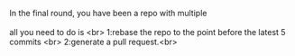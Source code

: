 In the final round, you have been a repo with multiple <br/>  
all you need to do is  <br\> 
1:rebase the repo to the point before the latest 5 commits  <br\> 
2:generate a pull request.<br\> 
